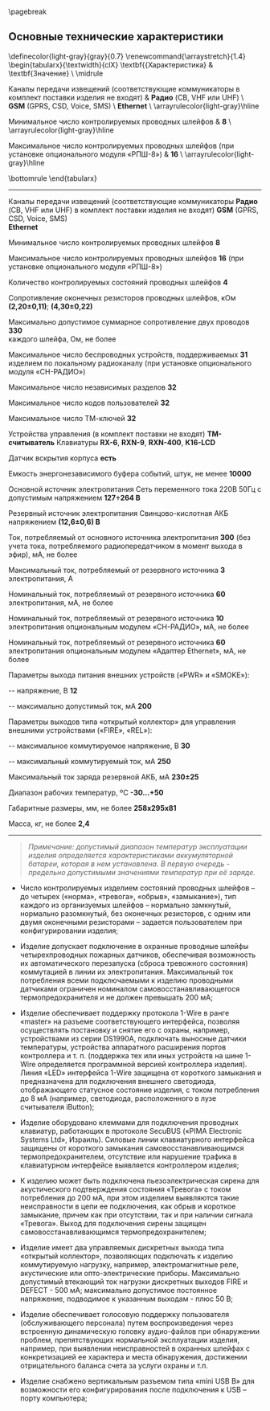 \pagebreak

## Основные технические характеристики


\definecolor{light-gray}{gray}{0.7}
\renewcommand{\arraystretch}{1.4}
\begin{tabularx}{\textwidth}{clX}
\textbf{{Характеристика} & \textbf{Значение} \\ \midrule

Каналы передачи извещений (соответствующие коммуникаторы в комплект поставки изделия не входят) & **Радио** (CB, VHF или UHF) \ **GSM** (GPRS, CSD, Voice, SMS) \ **Ethernet** \\ \arrayrulecolor{light-gray}\hline

Минимальное число контролируемых проводных шлейфов & **8** \\ \arrayrulecolor{light-gray}\hline

Максимальное число контролируемых проводных шлейфов (при установке опционального модуля «РПШ-8») & **16**  \\ \arrayrulecolor{light-gray}\hline

\bottomrule
\end{tabularx}


------------------------------------------------------------------ -----------------------------------

Каналы передачи извещений (соответствующие коммуникаторы           **Радио** (CB, VHF или UHF) 
в комплект поставки изделия не входят)                             **GSM** (GPRS, CSD, Voice, SMS)     
                                                                   **Ethernet**                                                                   

Минимальное число контролируемых проводных шлейфов                 **8**

Максимальное число контролируемых проводных шлейфов                **16**
(при установке опционального модуля «РПШ-8») 

Количество контролируемых состояний проводных шлейфов              **4**

Сопротивление  оконечных  резисторов  проводных шлейфов, кОм       **(2,20±0,11)**; **(4,30±0,22)**

Максимально допустимое  суммарное  сопротивление  двух  проводов   **330**  
каждого  шлейфа, Ом, не более

Максимальное число беспроводных устройств, поддерживаемых          **31**
изделием по локальному радиоканалу (при установке опционального
модуля «СН-РАДИО»)

Максимальное число независимых разделов                            **32**

Максимальное число кодов пользователей                             **32**

Максимальное число ТМ-ключей                                       **32**

Устройства управления (в комплект поставки не входят)              **ТМ-считыватель**
                                                                   Клавиатуры **RX-6**, **RXN-9**,
                                                                   **RXN-400**, **К16-LCD**

Датчик вскрытия корпуса                                            **есть**

Емкость энергонезависимого буфера событий, штук, не менее          **10000**

Основной  источник  электропитания                                 Сеть переменного тока 220В 50Гц с допустимым напряжением **127÷264 В**

Резервный  источник  электропитания                                Свинцово-кислотная АКБ напряжением **(12,6±0,6) В**

Ток, потребляемый  от  основного  источника  электропитания        **300**
(без учета тока, потребляемого радиопередатчиком в момент 
выхода в эфир), мА,  не  более

Максимальный ток, потребляемый от резервного источника             **3** 
электропитания, А

Номинальный ток, потребляемый от резервного источника              **60** 
электропитания, мА, не более

Номинальный ток, потребляемый от резервного источника              **10** 
электропитания опциональным модулем «СН-РАДИО», мА, не более

Номинальный ток, потребляемый от резервного источника              **60**
электропитания опциональным модулем «Адаптер Ethernet», 
мА, не более

Параметры выхода питания внешних устройств («PWR» и «SMOKE»):

  -- напряжение, В                                                 **12**

  -- максимально допустимый ток, мА                                **200** 

Параметры выходов типа «открытый коллектор» для управления 
внешними устройствами («FIRE», «REL»):

  -- максимальное коммутируемое напряжение, В                      **30**

  -- максимальный коммутируемый ток, мА                            **250**

Максимальный ток заряда резервной АКБ, мА                          **230±25**

Диапазон рабочих температур, ºC                                    **-30...+50**

Габаритные размеры, мм, не более                                   **258х295х81**

Масса, кг, не  более                                               **2,4**

------------------------------------------------------------------------------------------------------

> *Примечание: допустимый диапазон температур эксплуатации изделия определяется характеристиками аккумуляторной батареи, которая в нем установлена. В первую очередь - предельно допустимыми значениями температур при её заряде.*

* Число контролируемых изделием состояний проводных шлейфов – до четырех («норма», «тревога», «обрыв», «замыкание»), тип каждого из организуемых шлейфов – нормально замкнутый, нормально разомкнутый, без оконечных резисторов, с одним или двумя оконечными резисторами – задается пользователем при конфигурировании изделия;

* Изделие допускает подключение в охранные проводные шлейфы четырехпроводных пожарных датчиков, обеспечивая возможность их автоматического перезапуска (сброса тревожного состояния) коммутацией в линии их электропитания. Максимальный ток потребления всеми подключаемыми к изделию проводными датчиками ограничен номиналом самовосстанавливающегося термопредохранителя и не должен превышать 200 мА;

* Изделие обеспечивает поддержку протокола 1-Wire в ранге «master» на разъеме соответствующего интерфейса, позволяя осуществлять постановку и снятие его с охраны, например, устройствами из серии DS1990A, подключать выносные датчики температуры, устройства аппаратного расширения портов контроллера и т. п. (поддержка тех или иных устройств на шине 1-Wire определяется программной версией контроллера изделия). Линия «LED» интерфейса 1-Wire защищена от короткого замыкания и предназначена для подключения внешнего светодиода, отображающего статусное состояние изделия, с током потребления до 8 мА (например, светодиода, расположенного в лузе считывателя iButton);

* Изделие оборудовано клеммами для подключения проводных клавиатур, работающих в протоколе SecuBUS («PIMA Electronic Systems Ltd», Израиль). Силовые линии клавиатурного интерфейса защищены от короткого замыкания самовосстанавливающимся термопредохранителем,  отсутствие или нарушение трафика в клавиатурном интерфейсе выявляется контроллером изделия;

* К изделию может быть подключена пьезоэлектрическая сирена для акустического подтверждения состояния «Тревога» с током потребления до 200 мА, при этом изделием выявляются такие неисправности в цепи ее подключения, как обрыв и короткое замыкание, причем как при отсутствии, так и при наличии сигнала «Тревога». Выход для подключения сирены защищен самовосстанавливающимся термопредохранителем;

* Изделие имеет два управляемых дискретных выхода типа «открытый коллектор», позволяющих подключать к изделию коммутируемую нагрузку, например, электромагнитные реле, акустические  или опто-электрические  приборы. Максимально допустимый  втекающий ток нагрузки дискретных выходов FIRE и DEFECT -  500 мА; максимально допустимое постоянное напряжение, подводимое к указанным выходам - плюс 50 В;

* Изделие обеспечивает голосовую поддержку пользователя (обслуживающего персонала) путем воспроизведения через встроенную динамическую головку  аудио-файлов при обнаружении проблем, препятствующих  нормальной эксплуатации изделия, например, при выявлении неисправностей в охранных шлейфах c конкретизацией ее характера и места обнаружения, достижении отрицательного баланса счета за услуги охраны и т.п. 

* Изделие снабжено вертикальным разъемом типа «mini USB B» для возможности его  конфигурирования после подключения к USB – порту компьютера;
	